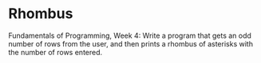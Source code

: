 # Rhombus
Fundamentals of Programming, Week 4: Write a program that gets an odd number of rows from the user, and then prints a rhombus of asterisks with the number of rows entered. 
